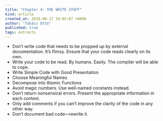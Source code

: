 ```yaml
---
title: "Chapter 4: THE WRITE STUFF"
kind: article
created_at: 2010-06-17 19:05:07 +0000
author: "Takács Ottó"
published: true
tags: extracts
---
```

<ul>
    <li>Don&rsquo;t write code that needs to be propped up by external documentation. It&rsquo;s flimsy. Ensure that your code reads clearly on its own.</li>
    <li>Write your code to be read. By humans. Easily. The compiler will be able to cope.</li>
    <li>Write Simple Code with Good Presentation&nbsp;</li>
    <li>Choose Meaningful Names</li>
    <li>Decompose into Atomic Functions</li>
    <li>Avoid magic numbers. Use well-named constants instead.</li>
    <li>Don&rsquo;t return nonsensical errors. Present the appropriate information in each context.</li>
    <li>Only add comments if you can&rsquo;t improve the clarity of the code in any other way.</li>
    <li>Don&rsquo;t document bad code&mdash;rewrite it.</li>
</ul>


<div class='old-comments'></div>